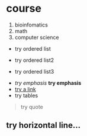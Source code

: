 # course
1. bioinfomatics
2. math
3. computer science
* try ordered list
- try ordered list2
+ try ordered list3
* *try emphasis* **try emphasis**
* [ try a link ](https://www.google.com)
* try tables
> try quote
## try horizontal line...
